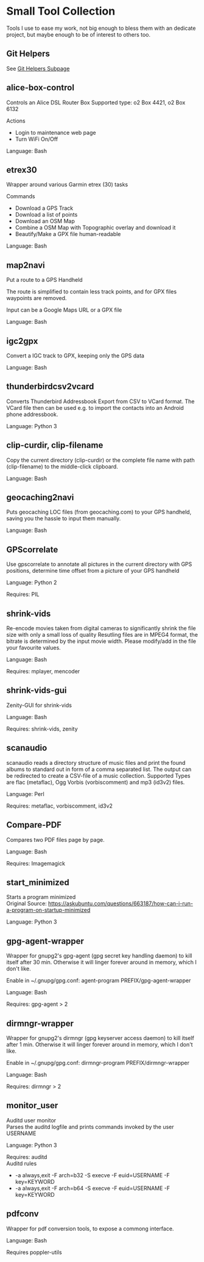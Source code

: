 Small Tool Collection
=====================

Tools I use to ease my work, not big enough to bless them with an
dedicate project, but maybe enough to be of interest to others too.


Git Helpers
-----------
See [Git Helpers Subpage](git-helpers/)


alice-box-control
-----------------
Controls an Alice DSL Router Box
Supported type: o2 Box 4421, o2 Box 6132

Actions
- Login to maintenance web page
- Turn WiFi On/Off

Language: Bash


etrex30
-------
Wrapper around various Garmin etrex (30) tasks

Commands
- Download a GPS Track
- Download a list of points
- Download an OSM Map
- Combine a OSM Map with Topographic overlay and download it
- Beautify/Make a GPX file human-readable

Language: Bash


map2navi
--------
Put a route to a GPS Handheld

The route is simplified to contain less track points,
and for GPX files waypoints are removed.

Input can be a Google Maps URL or a GPX file

Language: Bash


igc2gpx
--------
Convert a IGC track to GPX, keeping only the GPS data

Language: Bash


thunderbirdcsv2vcard
--------------------
Converts Thunderbird Addressbook Export from CSV to VCard format.
The VCard file then can be used e.g. to import the contacts into an Android phone
addressbook.

Language: Python 3


clip-curdir, clip-filename
--------------------------
Copy the current directory (clip-curdir) or the
complete file name with path (clip-filename)
to the middle-click clipboard.

Language: Bash


geocaching2navi
---------------
Puts geocaching LOC files (from geocaching.com) to your
GPS handheld, saving you the hassle to input them manually.

Language: Bash


GPScorrelate
------------
Use gpscorrelate to annotate all pictures in the current
directory with GPS positions, determine time offset from a picture
of your GPS handheld

Language: Python 2

Requires: PIL


shrink-vids
-----------
Re-encode movies taken from digital cameras to significantly shrink the file size
with only a small loss of quality
Resutling files are in MPEG4 format, the bitrate is determined by the input
movie width. Please modify/add in the file your favourite values.

Language: Bash

Requires: mplayer, mencoder

shrink-vids-gui
---------------
Zenity-GUI for shrink-vids

Language: Bash

Requires: shrink-vids, zenity

scanaudio
---------
scanaudio reads a directory structure of music files and
print the found albums to standard out in form of a comma separated list.
The output can be redirected to create a CSV-file of a music collection.
Supported Types are flac (metaflac), Ogg Vorbis (vorbiscomment) and
mp3 (id3v2) files.

Language: Perl

Requires: metaflac, vorbiscomment, id3v2


Compare-PDF
-----------
Compares two PDF files page by page.

Language: Bash

Requires: Imagemagick


start_minimized
----------------
Starts a program minimized  
Original Source: https://askubuntu.com/questions/663187/how-can-i-run-a-program-on-startup-minimized

Language: Python 3


gpg-agent-wrapper
-----------------
Wrapper for gnupg2's gpg-agent (gpg secret key handling daemon) to kill itself after 30 min.
Otherwise it will linger forever around in memory, which I don't like.

Enable in ~/.gnupg/gpg.conf:
agent-program PREFIX/gpg-agent-wrapper

Language: Bash

Requires: gpg-agent > 2


dirmngr-wrapper
---------------
Wrapper for gnupg2's dirmngr (gpg keyserver access daemon) to kill itself after 1 min.
Otherwise it will linger forever around in memory, which I don't like.

Enable in ~/.gnupg/gpg.conf:
dirmngr-program PREFIX/dirmngr-wrapper

Language: Bash

Requires: dirmngr > 2


monitor_user
------------
Auditd user monitor  
Parses the auditd logfile and prints commands invoked by the user USERNAME


Language: Python 3

Requires: auditd  
Auditd rules
- -a always,exit -F arch=b32 -S execve -F euid=USERNAME -F key=KEYWORD
- -a always,exit -F arch=b64 -S execve -F euid=USERNAME -F key=KEYWORD

pdfconv
-------
Wrapper for pdf conversion tools, to expose a commong interface.

Language: Bash

Requires poppler-utils

